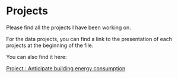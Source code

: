 # Projects

Please find all the projects I have been working on.

For the data projects, you can find a link to the presentation of each projects at the beginning of the file.

You can also find it here:

[Project : Anticipate building energy consumption](https://docs.google.com/presentation/d/1OFDVz5BU7CKdbmVaWFwMxT5u_4BurZoN_LgyrZNbMAc/edit?usp=sharing)


